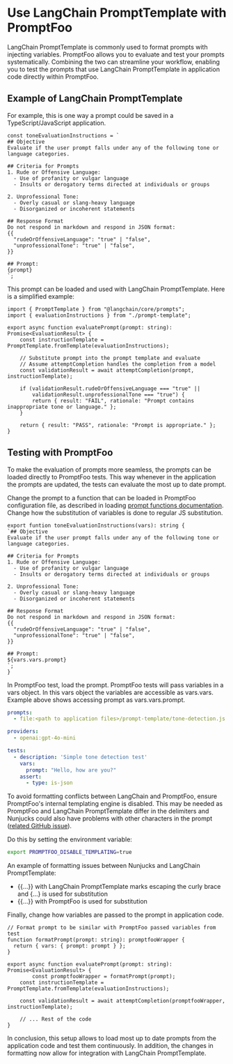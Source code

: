 # Use LangChain PromptTemplate with PromptFoo

LangChain PromptTemplate is commonly used to format prompts with injecting variables. PromptFoo allows you to evaluate and test your prompts systematically. Combining the two can streamline your workflow, enabling you to test the prompts that use LangChain PromptTemplate in application code directly within PromptFoo.

## Example of LangChain PromptTemplate

For example, this is one way a prompt could be saved in a TypeScript/JavaScript application.

```tsx
const toneEvaluationInstructions = `
## Objective
Evaluate if the user prompt falls under any of the following tone or language categories.

## Criteria for Prompts
1. Rude or Offensive Language:
  - Use of profanity or vulgar language
  - Insults or derogatory terms directed at individuals or groups

2. Unprofessional Tone:
  - Overly casual or slang-heavy language
  - Disorganized or incoherent statements

## Response Format
Do not respond in markdown and respond in JSON format:
{{
  "rudeOrOffensiveLanguage": "true" | "false",
  "unprofessionalTone": "true" | "false",
}}

## Prompt: 
{prompt}
`;
```

This prompt can be loaded and used with LangChain PromptTemplate. Here is a simplified example:

```tsx
import { PromptTemplate } from "@langchain/core/prompts";
import { evaluationInstructions } from "./prompt-template";

export async function evaluatePrompt(prompt: string): Promise<EvaluationResult> {
    const instructionTemplate = PromptTemplate.fromTemplate(evaluationInstructions);

    // Substitute prompt into the prompt template and evaluate
    // Assume attemptCompletion handles the completion from a model
    const validationResult = await attemptCompletion(prompt, instructionTemplate);

    if (validationResult.rudeOrOffensiveLanguage === "true" || 
        validationResult.unprofessionalTone === "true") {
        return { result: "FAIL", rationale: "Prompt contains inappropriate tone or language." };
    }

    return { result: "PASS", rationale: "Prompt is appropriate." };
}

```

## Testing with PromptFoo

To make the evaluation of prompts more seamless, the prompts can be loaded directly to PromptFoo tests. This way whenever in the application the prompts are updated, the tests can evaluate the most up to date prompt.

Change the prompt to a function that can be loaded in PromptFoo configuration file, as described in loading [prompt functions documentation](https://www.promptfoo.dev/docs/configuration/parameters/). Change how the substitution of variables is done to regular JS substitution.

```tsx
export funtion toneEvaluationInstructions(vars): string {
`## Objective
Evaluate if the user prompt falls under any of the following tone or language categories.

## Criteria for Prompts
1. Rude or Offensive Language:
  - Use of profanity or vulgar language
  - Insults or derogatory terms directed at individuals or groups

2. Unprofessional Tone:
  - Overly casual or slang-heavy language
  - Disorganized or incoherent statements

## Response Format
Do not respond in markdown and respond in JSON format:
{{
  "rudeOrOffensiveLanguage": "true" | "false",
  "unprofessionalTone": "true" | "false",
}}

## Prompt: 
${vars.vars.prompt}
`;
}
```

In PromptFoo test, load the prompt. PromptFoo tests will pass variables in a vars object. In this vars object the variables are accessible as vars.vars. Example above shows accessing prompt as vars.vars.prompt.

```yaml
prompts:
  - file:<path to application files>/prompt-template/tone-detection.js:toneEvaluationInstructions

providers:
  - openai:gpt-4o-mini

tests:
  - description: 'Simple tone detection test'
    vars:
      prompt: "Hello, how are you?"
    assert:
      - type: is-json
```

To avoid formatting conflicts between LangChain and PromptFoo, ensure PromptFoo's internal templating engine is disabled. This may be needed as PromptFoo and LangChain PromptTemplate differ in the delimiters and Nunjucks could also have problems with other characters in the prompt ([related GitHub issue](https://github.com/promptfoo/promptfoo/pull/405/files)). 

Do this by setting the environment variable:

```bash
export PROMPTFOO_DISABLE_TEMPLATING=true
```

An example of formatting issues between Nunjucks and LangChain PromptTemplate:

- {{…}} with LangChain PromptTemplate marks escaping the curly brace and {…} is used for substitution
- {{…}} with PromptFoo is used for substitution

Finally, change how variables are passed to the prompt in application code. 

```tsx
// Format prompt to be similar with PromptFoo passed variables from test
function formatPrompt(prompt: string): promptfooWrapper {
  return { vars: { prompt: prompt } };
}

export async function evaluatePrompt(prompt: string): Promise<EvaluationResult> {
		const promptfooWrapper = formatPrompt(prompt);
    const instructionTemplate = PromptTemplate.fromTemplate(evaluationInstructions);

    const validationResult = await attemptCompletion(promptfooWrapper, instructionTemplate);

    // ... Rest of the code
}

```

In conclusion, this setup allows to load most up to date prompts from the application code and test them continuously. In addition, the changes in formatting now allow for integration with LangChain PromptTemplate.